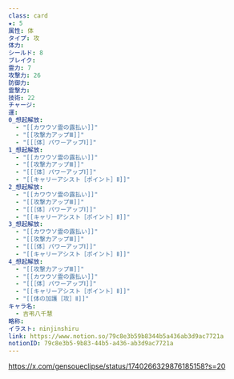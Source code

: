 ```yaml
---
class: card
★: 5
属性: 体
タイプ: 攻
体力: 
シールド: 8
ブレイク: 
霊力: 7
攻撃力: 26
防御力: 
霊撃力: 
技術: 22
チャージ: 
運: 
0_想起解放:
  - "[[カワウソ霊の露払い]]"
  - "[[攻撃力アップⅢ]]"
  - "[[［体］パワーアップⅠ]]"
1_想起解放:
  - "[[カワウソ霊の露払い]]"
  - "[[攻撃力アップⅢ]]"
  - "[[［体］パワーアップⅠ]]"
  - "[[キャリーアシスト［ポイント］Ⅱ]]"
2_想起解放:
  - "[[カワウソ霊の露払い]]"
  - "[[攻撃力アップⅢ]]"
  - "[[［体］パワーアップⅠ]]"
  - "[[キャリーアシスト［ポイント］Ⅱ]]"
3_想起解放:
  - "[[カワウソ霊の露払い]]"
  - "[[攻撃力アップⅢ]]"
  - "[[［体］パワーアップⅠ]]"
  - "[[キャリーアシスト［ポイント］Ⅱ]]"
4_想起解放:
  - "[[攻撃力アップⅢ]]"
  - "[[カワウソ霊の露払い]]"
  - "[[［体］パワーアップⅠ]]"
  - "[[キャリーアシスト［ポイント］Ⅱ]]"
  - "[[体の加護［攻］Ⅱ]]"
キャラ名:
  - 吉弔八千慧
略称: 
イラスト: ninjinshiru
link: https://www.notion.so/79c8e3b59b8344b5a436ab3d9ac7721a
notionID: 79c8e3b5-9b83-44b5-a436-ab3d9ac7721a
---
```

https://x.com/gensoueclipse/status/1740266329876185158?s=20